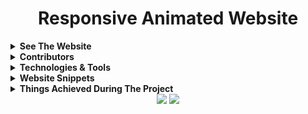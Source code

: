 <h1 align="center">Responsive Animated Website</h1>
  
<details><summary><b>See The Website</b></summary>
testwebsitedev.netlify.app
</details>
<details><summary><b>Contributors</b></summary>
  
</br>
  
  | Guide        | [Devbrat Dash](https://www.linkedin.com/in/devbrat-dash-80a411164/)           | [Maulik Tanna](https://www.linkedin.com/in/maulik-tanna/)                         |                                                               |
:--------------|:-------------------------------------------------------------------------------|:-----------------------------------------------------------------------------------|---------------------------------------------------------------|
| **Contributors** | Sankalp Jain                                                                  | Sushant Bansal                                                                    | Harshil Patel                                                 |
|<img alt="Linkedin" src="https://img.shields.io/badge/LinkedIn-0077B5?style=for-the-badge&logo=linkedin&logoColor=white"> </img>        | [sankalp-jain-610803193](https://www.linkedin.com/in/sankalp-jain-610803193/) | [sushant-bansal-0263b0192](https://www.linkedin.com/in/sushant-bansal-0263b0192/) | [harshil-dpatel](https://www.linkedin.com/in/harshil-dpatel/) |
| <img alt="Github" src="https://img.shields.io/badge/GitHub-100000?style=for-the-badge&logo=github&logoColor=white"> </img>      | [Sankalp679](https://github.com/Sankalp679)                                   | [Bansal1111](https://github.com/Bansal1111)                                       | [harshilp13](https://github.com/harshilp13)                   |
  
</details>



<details><summary><b>Technologies & Tools</b></summary>
</br>
<code><img height="25" src="https://raw.githubusercontent.com/github/explore/80688e429a7d4ef2fca1e82350fe8e3517d3494d/topics/html/html.png"></code>
<code><img height="25" src="https://raw.githubusercontent.com/github/explore/80688e429a7d4ef2fca1e82350fe8e3517d3494d/topics/css/css.png"></code>
<code><img height="25" src="https://raw.githubusercontent.com/github/explore/80688e429a7d4ef2fca1e82350fe8e3517d3494d/topics/javascript/javascript.png"></code>
<code><img height="25" src="https://raw.githubusercontent.com/github/explore/80688e429a7d4ef2fca1e82350fe8e3517d3494d/topics/git/git.png"></code>
</details>    
  
<details><summary><b>Website Snippets</b></summary>
</br>
<img alt="Website Snippets-1" src="images/top.gif"> </img></br></br>
<img alt="Website Snippets-2" src="images/navbar.gif"></img></br></br>
<img alt="Website Snippets-3" src="images/full.gif"></img>
</details>      

<details><summary><b>Things Achieved During The Project  </b></summary>
</br>

|    | Things Achieved During The Project                                                                                                                                     |
|----|------------------------------------------------------------------------------------------------------------------------------------------------------------------------|
| 1. | Guided by Devbrat Dash and Maulik Tanna.                                                                                                                               |
| 2. | Mobile-first was used while designing the website.                                                                                                                     |
| 3. | The website was designed using HTML5, CSS3, Javascript, Anime.js which are the core tools for building the frontend of the website.                                    |
| 4. | Smtp.js was used for the contact form to send an email directly from Javascript to the owner of the website sending the details given by the user in the contact form. |
| 5. | Website was animated using CSS3 and Anime.js.                                                                                                                          |
| 6  | We have used polyfills from polyfill.io for cross-browser compatibility.                                                                                               |
| 7. | Search Engine Optimization(SEO) was done for the website.                                                                                                              |
| 8. | Website was tested using Browser Stack.                                                                                                                                |
| 9. | Website :- https://testwebsitedev.netlify.app/                                                                                                                         |                                                                                                                       |
</details> 

<div align="center">
  <img src="https://forthebadge.com/images/badges/built-with-love.svg" />
  <img src="https://forthebadge.com/images/badges/built-by-developers.svg" />
</div>

